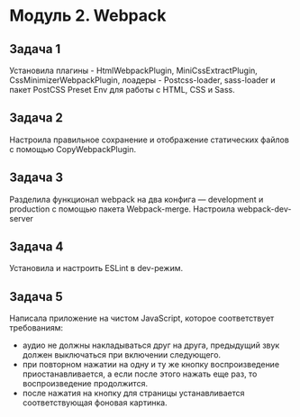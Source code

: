 # Модуль 2. Webpack

## Задача 1

Установила плагины - HtmlWebpackPlugin, MiniCssExtractPlugin, CssMinimizerWebpackPlugin, лоадеры - Postcss-loader, sass-loader и пакет PostCSS Preset Env для работы с HTML, CSS и Sass.

## Задача 2

Настроила правильное сохранение и отображение статических файлов с помощью CopyWebpackPlugin.

## Задача 3

Разделила функционал webpack на два конфига — development и production с помощью пакета Webpack-merge. Настроила webpack-dev-server

## Задача 4

Установила и настроить ESLint в dev-режим.

## Задача 5

Написала приложение на чистом JavaScript, которое соответствует требованиям:

- аудио не должны накладываться друг на друга, предыдущий звук должен выключаться при включении следующего.
- при повторном нажатии на одну и ту же кнопку воспроизведение приостанавливается, а если после этого нажать еще раз, то воспроизведение продолжится.
- после нажатия на кнопку для страницы устанавливается соответствующая фоновая картинка.
